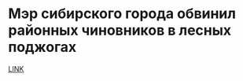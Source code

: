# Мэр сибирского города обвинил районных чиновников в лесных поджогах



[LINK](https://varlamov.ru/3874678.html)